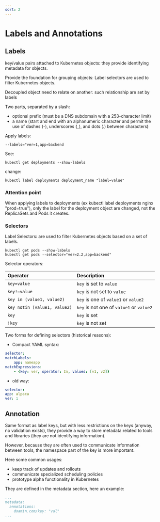 ```yaml
---
sort: 2
---
```


# Labels and Annotations


## Labels
key/value pairs attached to Kubernetes objects: they  provide identifying metadata for objects.

Provide the foundation for grouping objects: Label selectors are used to filter Kubernetes objects.

Decoupled object need to relate on another: such relationship are set by labels



Two parts, separated by a slash:
- optional prefix (must be a DNS subdomain with a 253-character limit)
- a name (start and end with an alphanumeric character and permit the use of dashes (-), underscores (_), and dots (.) between characters)

Apply labels:
```
--labels="ver=1,app=backend
```
See:
```
kubectl get deployments --show-labels
```
change:
```
kubectl label deployments deployment_name "label=value"
```



### Attention point

When applying labels to deployments (ex kubectl label deployments nginx "prod=true"), only the label for the deployment object are changed, not the ReplicaSets and Pods it creates.



### Selectors

Label Selectors: are used to filter Kubernetes objects based on a set of labels.

```
kubectl get pods --show-labels
kubectl get pods --selector="ver=2.2,app=backend"
```



Selector operators:

| Operator                     | Description                              |
| :--------------------------- | :--------------------------------------- |
| `key=value`                  | `key` is set to `value`                  |
| `key!=value`                 | `key` is not set to `value`              |
| `key in (value1, value2)`    | `key` is one of `value1` or `value2`     |
| `key notin (value1, value2)` | `key` is not one of `value1` or `value2` |
| `key`                        | `key` is set                             |
| `!key`                       | `key` is not set                         |



Two forms for defining selectors (historical reasons):

- Compact YAML syntax:

```yaml
selector:
matchLabels:
    app: nameapp
matchExpressions:
    - {key: ver, operator: In, values: [v1, v2]}
```

- old way:

```yaml
selector:
app: alpaca
ver: 1
```



## Annotation

Same format as label keys, but with less restrictions on the keys (anyway, no validation exists),
they provide a way to store metadata related to tools and libraries (they are not identifying information).

However, because they are often used to communicate information between tools, the namespace part of the key is more important.

Here some common usages:
- keep track of updates and rollouts
- communicate specialized scheduling policies
- prototype alpha functionality in Kubernetes


They are defined in the metadata section, here un example:

```yaml
...
metadata:
  annotations:
    doamin.com/key: "val"
...
```


